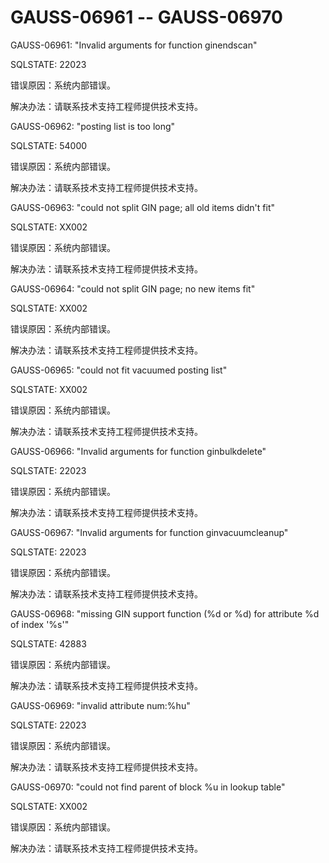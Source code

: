 # GAUSS-06961 -- GAUSS-06970<a name="ZH-CN_TOPIC_0302073236"></a>

GAUSS-06961: "Invalid arguments for function ginendscan"

SQLSTATE: 22023

错误原因：系统内部错误。

解决办法：请联系技术支持工程师提供技术支持。

GAUSS-06962: "posting list is too long"

SQLSTATE: 54000

错误原因：系统内部错误。

解决办法：请联系技术支持工程师提供技术支持。

GAUSS-06963: "could not split GIN page; all old items didn't fit"

SQLSTATE: XX002

错误原因：系统内部错误。

解决办法：请联系技术支持工程师提供技术支持。

GAUSS-06964: "could not split GIN page; no new items fit"

SQLSTATE: XX002

错误原因：系统内部错误。

解决办法：请联系技术支持工程师提供技术支持。

GAUSS-06965: "could not fit vacuumed posting list"

SQLSTATE: XX002

错误原因：系统内部错误。

解决办法：请联系技术支持工程师提供技术支持。

GAUSS-06966: "Invalid arguments for function ginbulkdelete"

SQLSTATE: 22023

错误原因：系统内部错误。

解决办法：请联系技术支持工程师提供技术支持。

GAUSS-06967: "Invalid arguments for function ginvacuumcleanup"

SQLSTATE: 22023

错误原因：系统内部错误。

解决办法：请联系技术支持工程师提供技术支持。

GAUSS-06968: "missing GIN support function \(%d or %d\) for attribute %d of index '%s'"

SQLSTATE: 42883

错误原因：系统内部错误。

解决办法：请联系技术支持工程师提供技术支持。

GAUSS-06969: "invalid attribute num:%hu"

SQLSTATE: 22023

错误原因：系统内部错误。

解决办法：请联系技术支持工程师提供技术支持。

GAUSS-06970: "could not find parent of block %u in lookup table"

SQLSTATE: XX002

错误原因：系统内部错误。

解决办法：请联系技术支持工程师提供技术支持。

